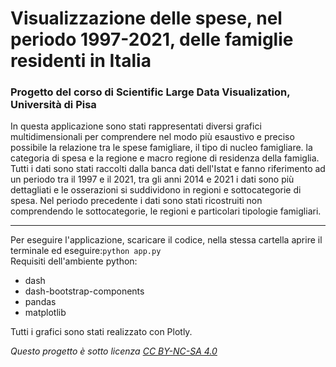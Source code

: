 # Visualizzazione delle spese, nel periodo 1997-2021, delle famiglie residenti in Italia
### Progetto del corso di Scientific Large Data Visualization, Università di Pisa
In questa applicazione sono stati rappresentati diversi grafici multidimensionali per comprendere nel modo più esaustivo e preciso possibile la relazione tra le spese famigliare, il tipo di nucleo famigliare. la categoria di spesa e la regione e macro regione di residenza della famiglia.
Tutti i dati sono stati raccolti dalla banca dati dell'Istat e fanno riferimento ad un periodo tra il 1997 e il 2021, tra gli anni 2014 e 2021 i dati sono più dettagliati e le osserazioni si suddividono in regioni e sottocategorie di spesa.
Nel periodo precedente i dati sono stati ricostruiti non comprendendo le sottocategorie, le regioni e particolari tipologie famigliari.

---

Per eseguire l'applicazione, scaricare il codice, nella stessa cartella aprire il terminale ed eseguire:```python app.py```\
Requisiti dell'ambiente python:
- dash
- dash-bootstrap-components
- pandas
- matplotlib

Tutti i grafici sono stati realizzato con Plotly.

*Questo progetto è sotto licenza [CC BY-NC-SA 4.0](https://creativecommons.org/licenses/by-nc-sa/4.0)*
